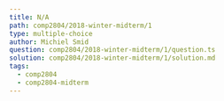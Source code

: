 ```yaml
---
title: N/A
path: comp2804/2018-winter-midterm/1
type: multiple-choice
author: Michiel Smid
question: comp2804/2018-winter-midterm/1/question.ts
solution: comp2804/2018-winter-midterm/1/solution.md
tags:
  - comp2804
  - comp2804-midterm
---
```

